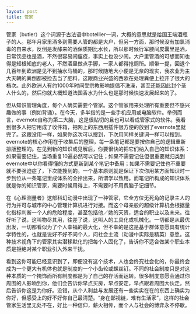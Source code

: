 ```yaml
---
layout: post
title: 管家
---
```


管家（butler）这个词源于古法语中botellier一词，大概的意思就是给国王端酒瓶子的人。那年月家里酒多到需要人管的都是大户，但另一方面，那时候没有加氯消毒的自来水，反倒是发酵来的酒保质期比水长，所以那时候行军腰间皮囊里是酒，日常饮品也是酒，不然很容易闹瘟疫，事实上也没少闹。大户里管酒的可想而知也得是知根知底的老人，不然酒里做点手脚，一家人都得抢厕所。顺带一提，回退个几百年到欧洲是见不到抽水马桶的，那时候随地大小便是无奈的现实，我农业为主大天朝的粪倒都被捡去当了肥料，这跟商业兴盛的西欧在处理粪便上拉开了很大的档次。此外欧洲人有约1000年时间受宗教影响提倡不洗澡，甚至还能因此封个圣人什么的，然后你就大概知道法国香水为什么也是那时候快速发展起来的了。

但从知识管理角度，每个人确实需要个管家。这个管家用来处理所有重要但不感兴趣做的事（例如背诵）。在今天，多半指的是一些手机应用或电脑软件。举例而言，evernote自称为第二大脑，这是很贴切的且也可以看成管家式的软件。我看到很多人把它用成了收件箱，把网上的东西用插件很方便的放到了evernote里就完了。这跟没用一样，如果你这次可以搜到，下次用同样关键词一样可以搜到。evernote的核心作用在于收集后的整理，每一条笔记都是要按你自己的逻辑重新排版整理的。在见到新的知识或见解后，你要很快的把它们纳入自己的知识体系：如果需要记住，当场重复10遍必然可以记住；如果不需要记住但很重要就归类到evernote中以你看得懂的方式更新到某个笔记中备用；如果不需要记住也不重要就不要强迫症了，下次能搜到的。一个基本原则就是保证下次你用某方面知识时一步到位从一条笔记里成体系的全拎出来，所谓学以致用。而笔记所构成的知识体系就是你的知识管家，需要时候用得上，不需要时不用费脑子记细节。

在《心理测量者》这部科幻动漫中出现了一种管家，它全方位无死角的记录主人的行为并可与城市的中心管理计算机进行对接。而这个母亲般的超级计算机会根据量化指标判断一个人的危险程度，甚至包括他／她的天资，适合的职业以及未来。往好听了说，这叫物尽其用，往差了说，这叫人的工具化或机械化。一切都是从最优出发，一切都看似为了个人幸福的最大化，但不幸的是这是基于群体意愿具有统计学特性的，也就是说好不好不问个人，问社会主流（动漫中实际是精英）意愿。这种技术视角下的管家其实潜移默化的把每个人固化了，告诉你不适合做某个职业本质是拒绝对某个职业引入外来干扰。

看到这你可能已经意识到了，即便没有这个技术，人也会终究社会化的，你最终会成为一个更大有机体也就是制度的一个小齿轮或螺丝钉。不同的社会制度只是对这种本质的一个掩饰而所有制度都是为了自己的存活而运转。很多制度意愿会通过你周围的人影响到你，他们会告诉你早点买房，早点安定，早点跟着周围大伙走，然后告诉你这是为你好。没错，从个人利益与发展还有一些实实在在的东西上确实为你好，但感受上的好不好你自己最清楚。“身在鄙视链，难有生活家”，这样的社会管家生活里无处不在，好比一种信仰，薪火相传，而个人与社会的博弈永不停歇。
